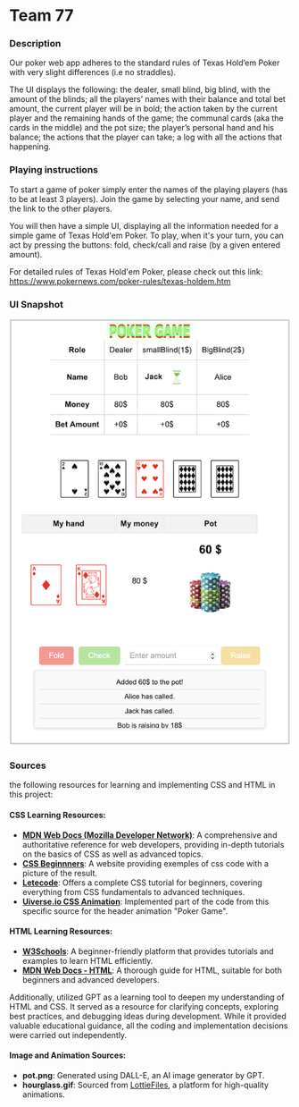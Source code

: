 # Team 77

### Description

Our poker web app adheres to the standard rules of Texas Hold’em Poker with very slight differences (i.e no straddles).

The UI displays the following: the dealer, small blind, big blind, with the amount of the blinds; all the players’ names with their balance and total bet amount, the current player will be in bold; the action taken by the current player and the remaining hands of the game; the communal cards (aka the cards in the middle) and the pot size; the player’s personal hand and his balance; the actions that the player can take; a log with all the actions that happening.


### Playing instructions

To start a game of poker simply enter the names of the playing players (has to be at least 3 players).
Join the game by selecting your name, and send the link to the other players.

You will then have a simple UI, displaying all the information needed for a simple game of Texas Hold'em Poker. To play, when it's your turn, you can act by pressing the buttons: fold, check/call and raise (by a given entered amount). 

For detailed rules of Texas Hold'em Poker, please check out this link: 
https://www.pokernews.com/poker-rules/texas-holdem.htm 


### UI Snapshot 

![](snapshots/snapshot1.png)

### Sources

the following resources for learning and implementing CSS and HTML in this project:

#### CSS Learning Resources:
- **[MDN Web Docs (Mozilla Developer Network)](https://developer.mozilla.org/en-US/docs/Web/CSS)**: A comprehensive and authoritative reference for web developers, providing in-depth tutorials on the basics of CSS as well as advanced topics.
- **[CSS Beginnners](https://grid.malven.co/)**: A website providing exemples of css code with a picture of the result.
- **[Letecode](https://letecode.com/)**: Offers a complete CSS tutorial for beginners, covering everything from CSS fundamentals to advanced techniques. 
- **[Uiverse.io CSS Animation](https://uiverse.io/ayman-ashine/rare-otter-33)**: Implemented part of the code from this specific source for the header animation "Poker Game".

#### HTML Learning Resources:
- **[W3Schools](https://www.w3schools.com/html/)**: A beginner-friendly platform that provides tutorials and examples to learn HTML efficiently.
- **[MDN Web Docs - HTML](https://developer.mozilla.org/en-US/docs/Learn/HTML)**: A thorough guide for HTML, suitable for both beginners and advanced developers.

Additionally, utilized GPT as a learning tool to deepen my understanding of HTML and CSS. It served as a resource for clarifying concepts, exploring best practices, and debugging ideas during development. While it provided valuable educational guidance, all the coding and implementation decisions were carried out independently.

#### Image and Animation Sources:
- **pot.png**: Generated using DALL-E, an AI image generator by GPT.
- **hourglass.gif**: Sourced from [LottieFiles](https://lottiefiles.com/free-animation/hourglass-ZsufC3g4O4), a platform for high-quality animations.



